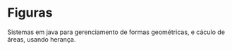 # Figuras
Sistemas em java para gerenciamento de formas geométricas, e cáculo de áreas, usando herança.
